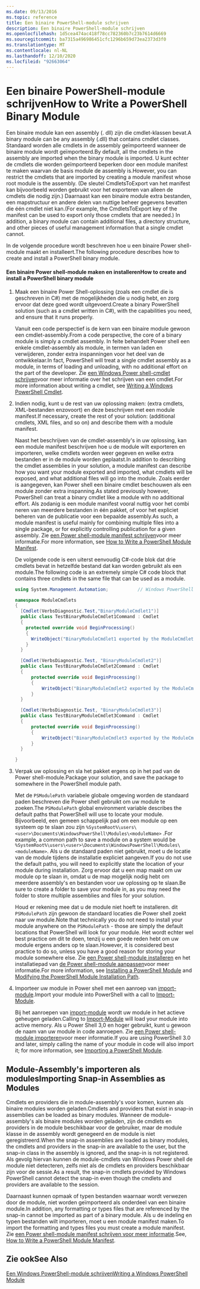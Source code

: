 ```yaml
---
ms.date: 09/13/2016
ms.topic: reference
title: Een binaire PowerShell-module schrijven
description: Een binaire PowerShell-module schrijven
ms.openlocfilehash: 1d5cea474ac418f78cc782360b7c23b7614d6669
ms.sourcegitcommit: ba7315a496986451cfc1296b659d73ea2373d3f0
ms.translationtype: MT
ms.contentlocale: nl-NL
ms.lasthandoff: 12/10/2020
ms.locfileid: "92663064"
---
```

# <a name="how-to-write-a-powershell-binary-module"></a><span data-ttu-id="f73b4-103">Een binaire PowerShell-module schrijven</span><span class="sxs-lookup"><span data-stu-id="f73b4-103">How to Write a PowerShell Binary Module</span></span>

<span data-ttu-id="f73b4-104">Een binaire module kan een assembly (. dll) zijn die cmdlet-klassen bevat.</span><span class="sxs-lookup"><span data-stu-id="f73b4-104">A binary module can be any assembly (.dll) that contains cmdlet classes.</span></span> <span data-ttu-id="f73b4-105">Standaard worden alle cmdlets in de assembly geïmporteerd wanneer de binaire module wordt geïmporteerd.</span><span class="sxs-lookup"><span data-stu-id="f73b4-105">By default, all the cmdlets in the assembly are imported when the binary module is imported.</span></span> <span data-ttu-id="f73b4-106">U kunt echter de cmdlets die worden geïmporteerd beperken door een module manifest te maken waarvan de basis module de assembly is.</span><span class="sxs-lookup"><span data-stu-id="f73b4-106">However, you can restrict the cmdlets that are imported by creating a module manifest whose root module is the assembly.</span></span> <span data-ttu-id="f73b4-107">(De sleutel CmdletsToExport van het manifest kan bijvoorbeeld worden gebruikt voor het exporteren van alleen de cmdlets die nodig zijn.) Daarnaast kan een binaire module extra bestanden, een mapstructuur en andere delen van nuttige beheer gegevens bevatten die één cmdlet niet kan.</span><span class="sxs-lookup"><span data-stu-id="f73b4-107">(For example, the CmdletsToExport key of the manifest can be used to export only those cmdlets that are needed.) In addition, a binary module can contain additional files, a directory structure, and other pieces of useful management information that a single cmdlet cannot.</span></span>

<span data-ttu-id="f73b4-108">In de volgende procedure wordt beschreven hoe u een binaire Power shell-module maakt en installeert.</span><span class="sxs-lookup"><span data-stu-id="f73b4-108">The following procedure describes how to create and install a PowerShell binary module.</span></span>

#### <a name="how-to-create-and-install-a-powershell-binary-module"></a><span data-ttu-id="f73b4-109">Een binaire Power shell-module maken en installeren</span><span class="sxs-lookup"><span data-stu-id="f73b4-109">How to create and install a PowerShell binary module</span></span>

1. <span data-ttu-id="f73b4-110">Maak een binaire Power Shell-oplossing (zoals een cmdlet die is geschreven in C#) met de mogelijkheden die u nodig hebt, en zorg ervoor dat deze goed wordt uitgevoerd.</span><span class="sxs-lookup"><span data-stu-id="f73b4-110">Create a binary PowerShell solution (such as a cmdlet written in C#), with the capabilities you need, and ensure that it runs properly.</span></span>

   <span data-ttu-id="f73b4-111">Vanuit een code perspectief is de kern van een binaire module gewoon een cmdlet-assembly.</span><span class="sxs-lookup"><span data-stu-id="f73b4-111">From a code perspective, the core of a binary module is simply a cmdlet assembly.</span></span> <span data-ttu-id="f73b4-112">In feite behandelt Power shell een enkele cmdlet-assembly als module, in termen van laden en verwijderen, zonder extra inspanningen voor het deel van de ontwikkelaar.</span><span class="sxs-lookup"><span data-stu-id="f73b4-112">In fact, PowerShell will treat a single cmdlet assembly as a module, in terms of loading and unloading, with no additional effort on the part of the developer.</span></span> <span data-ttu-id="f73b4-113">Zie [een Windows Power shell-cmdlet schrijven](../cmdlet/writing-a-windows-powershell-cmdlet.md)voor meer informatie over het schrijven van een cmdlet.</span><span class="sxs-lookup"><span data-stu-id="f73b4-113">For more information about writing a cmdlet, see [Writing a Windows PowerShell Cmdlet](../cmdlet/writing-a-windows-powershell-cmdlet.md).</span></span>

2. <span data-ttu-id="f73b4-114">Indien nodig, kunt u de rest van uw oplossing maken: (extra cmdlets, XML-bestanden enzovoort) en deze beschrijven met een module manifest.</span><span class="sxs-lookup"><span data-stu-id="f73b4-114">If necessary, create the rest of your solution: (additional cmdlets, XML files, and so on) and describe them with a module manifest.</span></span>

   <span data-ttu-id="f73b4-115">Naast het beschrijven van de cmdlet-assembly's in uw oplossing, kan een module manifest beschrijven hoe u de module wilt exporteren en importeren, welke cmdlets worden weer gegeven en welke extra bestanden er in de module worden geplaatst.</span><span class="sxs-lookup"><span data-stu-id="f73b4-115">In addition to describing the cmdlet assemblies in your solution, a module manifest can describe how you want your module exported and imported, what cmdlets will be exposed, and what additional files will go into the module.</span></span>
   <span data-ttu-id="f73b4-116">Zoals eerder is aangegeven, kan Power shell een binaire cmdlet beschouwen als een module zonder extra inspanning.</span><span class="sxs-lookup"><span data-stu-id="f73b4-116">As stated previously however, PowerShell can treat a binary cmdlet like a module with no additional effort.</span></span>
   <span data-ttu-id="f73b4-117">Als zodanig is een module manifest vooral nuttig voor het combi neren van meerdere bestanden in één pakket, of voor het expliciet beheren van de publicatie voor een bepaalde assembly.</span><span class="sxs-lookup"><span data-stu-id="f73b4-117">As such, a module manifest is useful mainly for combining multiple files into a single package, or for explicitly controlling publication for a given assembly.</span></span>
   <span data-ttu-id="f73b4-118">Zie [een Power shell-module manifest schrijven](how-to-write-a-powershell-module-manifest.md)voor meer informatie.</span><span class="sxs-lookup"><span data-stu-id="f73b4-118">For more information, see [How to Write a PowerShell Module Manifest](how-to-write-a-powershell-module-manifest.md).</span></span>

   <span data-ttu-id="f73b4-119">De volgende code is een uiterst eenvoudig C#-code blok dat drie cmdlets bevat in hetzelfde bestand dat kan worden gebruikt als een module.</span><span class="sxs-lookup"><span data-stu-id="f73b4-119">The following code is an extremely simple C# code block that contains three cmdlets in the same file that can be used as a module.</span></span>

   ```csharp
   using System.Management.Automation;           // Windows PowerShell namespace.

   namespace ModuleCmdlets
   {
     [Cmdlet(VerbsDiagnostic.Test,"BinaryModuleCmdlet1")]
     public class TestBinaryModuleCmdlet1Command : Cmdlet
     {
       protected override void BeginProcessing()
       {
         WriteObject("BinaryModuleCmdlet1 exported by the ModuleCmdlets module.");
       }
     }

     [Cmdlet(VerbsDiagnostic.Test, "BinaryModuleCmdlet2")]
     public class TestBinaryModuleCmdlet2Command : Cmdlet
     {
         protected override void BeginProcessing()
         {
             WriteObject("BinaryModuleCmdlet2 exported by the ModuleCmdlets module.");
         }
     }

     [Cmdlet(VerbsDiagnostic.Test, "BinaryModuleCmdlet3")]
     public class TestBinaryModuleCmdlet3Command : Cmdlet
     {
         protected override void BeginProcessing()
         {
             WriteObject("BinaryModuleCmdlet3 exported by the ModuleCmdlets module.");
         }
     }

   }
   ```

3. <span data-ttu-id="f73b4-120">Verpak uw oplossing en sla het pakket ergens op in het pad van de Power shell-module.</span><span class="sxs-lookup"><span data-stu-id="f73b4-120">Package your solution, and save the package to somewhere in the PowerShell module path.</span></span>

   <span data-ttu-id="f73b4-121">Met de `PSModulePath` variabele globale omgeving worden de standaard paden beschreven die Power shell gebruikt om uw module te zoeken.</span><span class="sxs-lookup"><span data-stu-id="f73b4-121">The `PSModulePath` global environment variable describes the default paths that PowerShell will use to locate your module.</span></span> <span data-ttu-id="f73b4-122">Bijvoorbeeld, een gemeen schappelijk pad om een module op een systeem op te slaan zou zijn `%SystemRoot%\users\<user>\Documents\WindowsPowerShell\Modules\<moduleName>` .</span><span class="sxs-lookup"><span data-stu-id="f73b4-122">For example, a common path to save a module on a system would be `%SystemRoot%\users\<user>\Documents\WindowsPowerShell\Modules\<moduleName>`.</span></span> <span data-ttu-id="f73b4-123">Als u de standaard paden niet gebruikt, moet u de locatie van de module tijdens de installatie expliciet aangeven.</span><span class="sxs-lookup"><span data-stu-id="f73b4-123">If you do not use the default paths, you will need to explicitly state the location of your module during installation.</span></span> <span data-ttu-id="f73b4-124">Zorg ervoor dat u een map maakt om uw module op te slaan in, omdat u de map mogelijk nodig hebt om meerdere assembly's en bestanden voor uw oplossing op te slaan.</span><span class="sxs-lookup"><span data-stu-id="f73b4-124">Be sure to create a folder to save your module in, as you may need the folder to store multiple assemblies and files for your solution.</span></span>

   <span data-ttu-id="f73b4-125">Houd er rekening mee dat u de module niet hoeft te installeren. dit `PSModulePath` zijn gewoon de standaard locaties die Power shell zoekt naar uw module.</span><span class="sxs-lookup"><span data-stu-id="f73b4-125">Note that technically you do not need to install your module anywhere on the `PSModulePath` - those are simply the default locations that PowerShell will look for your module.</span></span> <span data-ttu-id="f73b4-126">Het wordt echter wel best practice om dit te doen, tenzij u een goede reden hebt om uw module ergens anders op te slaan.</span><span class="sxs-lookup"><span data-stu-id="f73b4-126">However, it is considered best practice to do so, unless you have a good reason for storing your module somewhere else.</span></span> <span data-ttu-id="f73b4-127">Zie [een Power shell-module installeren](./installing-a-powershell-module.md) en het installatiepad van [de Power shell-module aanpassen](./modifying-the-psmodulepath-installation-path.md)voor meer informatie.</span><span class="sxs-lookup"><span data-stu-id="f73b4-127">For more information, see [Installing a PowerShell Module](./installing-a-powershell-module.md) and [Modifying the PowerShell Module Installation Path](./modifying-the-psmodulepath-installation-path.md).</span></span>

4. <span data-ttu-id="f73b4-128">Importeer uw module in Power shell met een aanroep van [import-module](/powershell/module/Microsoft.PowerShell.Core/Import-Module).</span><span class="sxs-lookup"><span data-stu-id="f73b4-128">Import your module into PowerShell with a call to [Import-Module](/powershell/module/Microsoft.PowerShell.Core/Import-Module).</span></span>

   <span data-ttu-id="f73b4-129">Bij het aanroepen van [import-module](/powershell/module/Microsoft.PowerShell.Core/Import-Module) wordt uw module in het actieve geheugen geladen.</span><span class="sxs-lookup"><span data-stu-id="f73b4-129">Calling to [Import-Module](/powershell/module/Microsoft.PowerShell.Core/Import-Module) will load your module into active memory.</span></span> <span data-ttu-id="f73b4-130">Als u Power Shell 3,0 en hoger gebruikt, kunt u gewoon de naam van uw module in code aanroepen. Zie [een Power shell-module importeren](./importing-a-powershell-module.md)voor meer informatie.</span><span class="sxs-lookup"><span data-stu-id="f73b4-130">If you are using PowerShell 3.0 and later, simply calling the name of your module in code will also import it; for more information, see [Importing a PowerShell Module](./importing-a-powershell-module.md).</span></span>

## <a name="importing-snap-in-assemblies-as-modules"></a><span data-ttu-id="f73b4-131">Module-Assembly's importeren als modules</span><span class="sxs-lookup"><span data-stu-id="f73b4-131">Importing Snap-in Assemblies as Modules</span></span>

<span data-ttu-id="f73b4-132">Cmdlets en providers die in module-assembly's voor komen, kunnen als binaire modules worden geladen.</span><span class="sxs-lookup"><span data-stu-id="f73b4-132">Cmdlets and providers that exist in snap-in assemblies can be loaded as binary modules.</span></span> <span data-ttu-id="f73b4-133">Wanneer de module-assembly's als binaire modules worden geladen, zijn de cmdlets en providers in de module beschikbaar voor de gebruiker, maar de module klasse in de assembly wordt genegeerd en de module is niet geregistreerd.</span><span class="sxs-lookup"><span data-stu-id="f73b4-133">When the snap-in assemblies are loaded as binary modules, the cmdlets and providers in the snap-in are available to the user, but the snap-in class in the assembly is ignored, and the snap-in is not registered.</span></span> <span data-ttu-id="f73b4-134">Als gevolg hiervan kunnen de module-cmdlets van Windows Power shell de module niet detecteren, zelfs niet als de cmdlets en providers beschikbaar zijn voor de sessie.</span><span class="sxs-lookup"><span data-stu-id="f73b4-134">As a result, the snap-in cmdlets provided by Windows PowerShell cannot detect the snap-in even though the cmdlets and providers are available to the session.</span></span>

<span data-ttu-id="f73b4-135">Daarnaast kunnen opmaak of typen bestanden waarnaar wordt verwezen door de module, niet worden geïmporteerd als onderdeel van een binaire module.</span><span class="sxs-lookup"><span data-stu-id="f73b4-135">In addition, any formatting or types files that are referenced by the snap-in cannot be imported as part of a binary module.</span></span>
<span data-ttu-id="f73b4-136">Als u de indeling en typen bestanden wilt importeren, moet u een module manifest maken.</span><span class="sxs-lookup"><span data-stu-id="f73b4-136">To import the formatting and types files you must create a module manifest.</span></span>
<span data-ttu-id="f73b4-137">Zie [een Power shell-module manifest schrijven voor meer informatie](how-to-write-a-powershell-module-manifest.md).</span><span class="sxs-lookup"><span data-stu-id="f73b4-137">See, [How to Write a PowerShell Module Manifest](how-to-write-a-powershell-module-manifest.md).</span></span>

## <a name="see-also"></a><span data-ttu-id="f73b4-138">Zie ook</span><span class="sxs-lookup"><span data-stu-id="f73b4-138">See Also</span></span>

[<span data-ttu-id="f73b4-139">Een Windows PowerShell-module schrijven</span><span class="sxs-lookup"><span data-stu-id="f73b4-139">Writing a Windows PowerShell Module</span></span>](./writing-a-windows-powershell-module.md)
